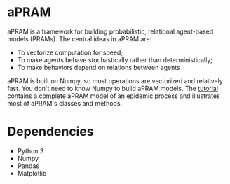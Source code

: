 # aPRAM
 aPRAM is a framework for building probabilistic, relational agent-based models (PRAMs). The central ideas in aPRAM are:

- To vectorize computation for speed;
- To make agents behave stochastically rather than deterministically;
- To make behaviors depend on relations between agents

aPRAM is built on Numpy, so most operations are vectorized and relatively fast. You don't need to know Numpy to build aPRAM models. The [tutorial ](https://nbviewer.jupyter.org/github/paulrcohen/aPRAM/blob/main/src/aPRAM_Tutorial.ipynb) contains a complete aPRAM model of an epidemic process and illustrates most of aPRAM's classes and methods.

# Dependencies

- Python 3
- Numpy
- Pandas 
- Matplotlib





